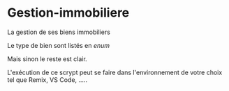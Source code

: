 # Gestion-immobiliere

La gestion de ses biens immobiliers

Le type de bien sont listés en *enum*

Mais sinon le reste est clair. 

L'exécution de ce scrypt peut se faire dans l'environnement de votre choix tel que Remix, VS Code, .....
